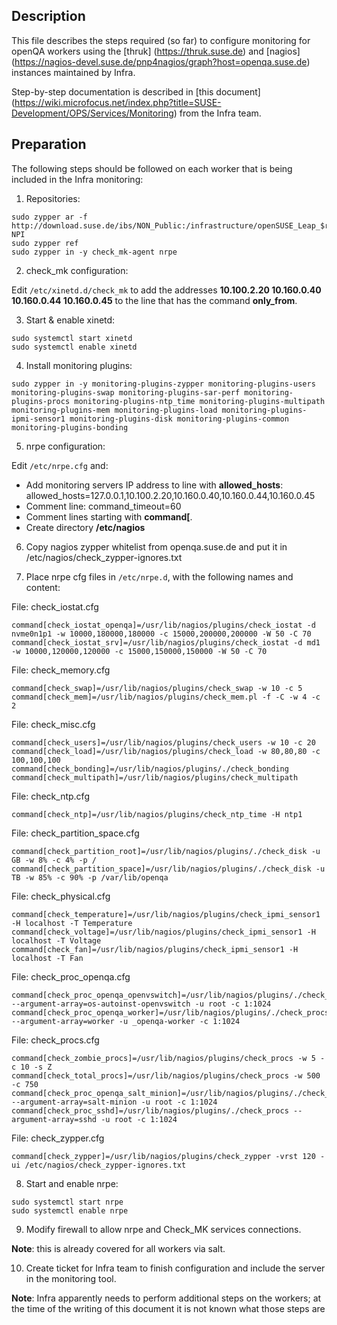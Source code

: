 ## Description

This file describes the steps required (so far) to configure monitoring for openQA workers using the [thruk] (https://thruk.suse.de) and [nagios] (https://nagios-devel.suse.de/pnp4nagios/graph?host=openqa.suse.de) instances maintained by Infra.

Step-by-step documentation is described in [this document] (https://wiki.microfocus.net/index.php?title=SUSE-Development/OPS/Services/Monitoring) from the Infra team.

## Preparation

The following steps should be followed on each worker that is being included in the Infra monitoring:

1) Repositories:

```
sudo zypper ar -f http://download.suse.de/ibs/NON_Public:/infrastructure/openSUSE_Leap_$releasever/ NPI
sudo zypper ref
sudo zypper in -y check_mk-agent nrpe
```

2) check_mk configuration:

Edit `/etc/xinetd.d/check_mk` to add the addresses **10.100.2.20 10.160.0.40 10.160.0.44 10.160.0.45** to the line that has the command **only_from**.

3) Start & enable xinetd:

```
sudo systemctl start xinetd
sudo systemctl enable xinetd
```

4) Install monitoring plugins:

```
sudo zypper in -y monitoring-plugins-zypper monitoring-plugins-users monitoring-plugins-swap monitoring-plugins-sar-perf monitoring-plugins-procs monitoring-plugins-ntp_time monitoring-plugins-multipath monitoring-plugins-mem monitoring-plugins-load monitoring-plugins-ipmi-sensor1 monitoring-plugins-disk monitoring-plugins-common monitoring-plugins-bonding
```

5) nrpe configuration:

Edit `/etc/nrpe.cfg` and:

* Add monitoring servers IP address to line with **allowed_hosts**: allowed_hosts=127.0.0.1,10.100.2.20,10.160.0.40,10.160.0.44,10.160.0.45
* Comment line: command_timeout=60
* Comment lines starting with **command[**.
* Create directory **/etc/nagios**

6) Copy nagios zypper whitelist from openqa.suse.de and put it in /etc/nagios/check_zypper-ignores.txt

7) Place nrpe cfg files in `/etc/nrpe.d`, with the following names and content:

File: check_iostat.cfg
```
command[check_iostat_openqa]=/usr/lib/nagios/plugins/check_iostat -d nvme0n1p1 -w 10000,180000,180000 -c 15000,200000,200000 -W 50 -C 70
command[check_iostat_srv]=/usr/lib/nagios/plugins/check_iostat -d md1 -w 10000,120000,120000 -c 15000,150000,150000 -W 50 -C 70
```

File: check_memory.cfg
```
command[check_swap]=/usr/lib/nagios/plugins/check_swap -w 10 -c 5
command[check_mem]=/usr/lib/nagios/plugins/check_mem.pl -f -C -w 4 -c 2
```

File: check_misc.cfg
```
command[check_users]=/usr/lib/nagios/plugins/check_users -w 10 -c 20
command[check_load]=/usr/lib/nagios/plugins/check_load -w 80,80,80 -c 100,100,100
command[check_bonding]=/usr/lib/nagios/plugins/./check_bonding
command[check_multipath]=/usr/lib/nagios/plugins/check_multipath
```

File: check_ntp.cfg
```
command[check_ntp]=/usr/lib/nagios/plugins/check_ntp_time -H ntp1
```

File: check_partition_space.cfg
```
command[check_partition_root]=/usr/lib/nagios/plugins/./check_disk -u GB -w 8% -c 4% -p /
command[check_partition_space]=/usr/lib/nagios/plugins/./check_disk -u TB -w 85% -c 90% -p /var/lib/openqa
```

File: check_physical.cfg
```
command[check_temperature]=/usr/lib/nagios/plugins/check_ipmi_sensor1 -H localhost -T Temperature
command[check_voltage]=/usr/lib/nagios/plugins/check_ipmi_sensor1 -H localhost -T Voltage
command[check_fan]=/usr/lib/nagios/plugins/check_ipmi_sensor1 -H localhost -T Fan
```

File: check_proc_openqa.cfg
```
command[check_proc_openqa_openvswitch]=/usr/lib/nagios/plugins/./check_procs --argument-array=os-autoinst-openvswitch -u root -c 1:1024
command[check_proc_openqa_worker]=/usr/lib/nagios/plugins/./check_procs --argument-array=worker -u _openqa-worker -c 1:1024
```

File: check_procs.cfg
```
command[check_zombie_procs]=/usr/lib/nagios/plugins/check_procs -w 5 -c 10 -s Z
command[check_total_procs]=/usr/lib/nagios/plugins/check_procs -w 500 -c 750
command[check_proc_openqa_salt_minion]=/usr/lib/nagios/plugins/./check_procs --argument-array=salt-minion -u root -c 1:1024
command[check_proc_sshd]=/usr/lib/nagios/plugins/./check_procs --argument-array=sshd -u root -c 1:1024
```

File: check_zypper.cfg
```
command[check_zypper]=/usr/lib/nagios/plugins/check_zypper -vrst 120 -ui /etc/nagios/check_zypper-ignores.txt
```

8) Start and enable nrpe:

```
sudo systemctl start nrpe
sudo systemctl enable nrpe
```

9) Modify firewall to allow nrpe and Check_MK services connections.

**Note**: this is already covered for all workers via salt.

10) Create ticket for Infra team to finish configuration and include the server in the monitoring tool.

**Note**: Infra apparently needs to perform additional steps on the workers; at the time of the writing of this document it is not known what those steps are
